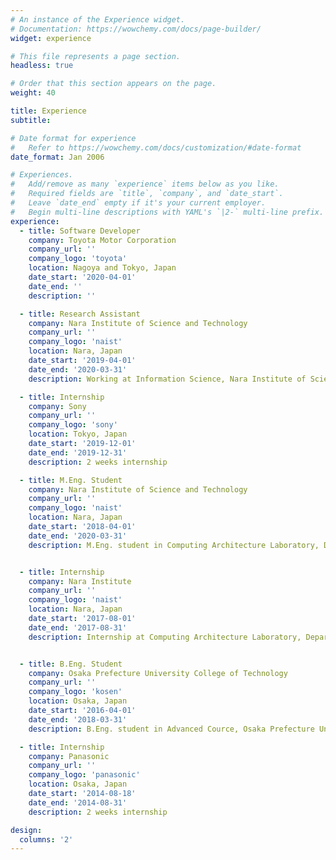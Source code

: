 ```yaml
---
# An instance of the Experience widget.
# Documentation: https://wowchemy.com/docs/page-builder/
widget: experience

# This file represents a page section.
headless: true

# Order that this section appears on the page.
weight: 40

title: Experience
subtitle:

# Date format for experience
#   Refer to https://wowchemy.com/docs/customization/#date-format
date_format: Jan 2006

# Experiences.
#   Add/remove as many `experience` items below as you like.
#   Required fields are `title`, `company`, and `date_start`.
#   Leave `date_end` empty if it's your current employer.
#   Begin multi-line descriptions with YAML's `|2-` multi-line prefix.
experience:
  - title: Software Developer
    company: Toyota Motor Corporation
    company_url: ''
    company_logo: 'toyota'
    location: Nagoya and Tokyo, Japan
    date_start: '2020-04-01'
    date_end: ''
    description: ''

  - title: Research Assistant
    company: Nara Institute of Science and Technology
    company_url: ''
    company_logo: 'naist'
    location: Nara, Japan
    date_start: '2019-04-01'
    date_end: '2020-03-31'
    description: Working at Information Science, Nara Institute of Science and Technology.

  - title: Internship
    company: Sony
    company_url: ''
    company_logo: 'sony'
    location: Tokyo, Japan
    date_start: '2019-12-01'
    date_end: '2019-12-31'
    description: 2 weeks internship

  - title: M.Eng. Student
    company: Nara Institute of Science and Technology
    company_url: ''
    company_logo: 'naist'
    location: Nara, Japan
    date_start: '2018-04-01'
    date_end: '2020-03-31'
    description: M.Eng. student in Computing Architecture Laboratory, Department of Information Science, Nara Institute of Science and Technology. Research for Computer Architecture, supervised byProf. Yasuhiko Nakashima.


  - title: Internship
    company: Nara Institute
    company_url: ''
    company_logo: 'naist'
    location: Nara, Japan
    date_start: '2017-08-01'
    date_end: '2017-08-31'
    description: Internship at Computing Architecture Laboratory, Department of Information Science, Nara Institute of Science and Technology. Research for High-performance computing using FPGA (Zynq) heterogeneous Cluster.


  - title: B.Eng. Student
    company: Osaka Prefecture University College of Technology
    company_url: ''
    company_logo: 'kosen'
    location: Osaka, Japan
    date_start: '2016-04-01'
    date_end: '2018-03-31'
    description: B.Eng. student in Advanced Cource, Osaka Prefecture University College of Technology. Research for high-performance computing, supervised by Prof. Kiyoshi Hayakawa.

  - title: Internship
    company: Panasonic
    company_url: ''
    company_logo: 'panasonic'
    location: Osaka, Japan
    date_start: '2014-08-18'
    date_end: '2014-08-31'
    description: 2 weeks internship

design:
  columns: '2'
---
```

